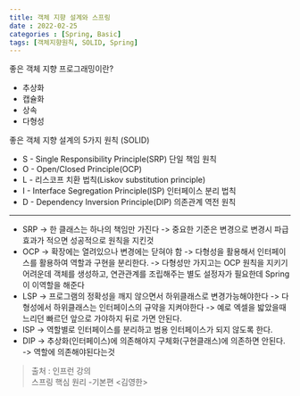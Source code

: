 ```yaml
---
title: 객체 지향 설계와 스프링
date : 2022-02-25
categories : [Spring, Basic]
tags: [객체지향원칙, SOLID, Spring]
---
```

좋은 객체 지향 프로그래밍이란?
* 추상화
* 캡슐화
* 상속
* 다형성

좋은 객체 지향 설계의 5가지 원칙 (SOLID)
* S  - Single Responsibility Principle(SRP) 단일 책임 원칙
* O - Open/Closed Principle(OCP)
* L - 리스코프 치환 법칙(Liskov substitution principle)
* I - Interface Segregation Principle(ISP)  인터페이스 분리 법칙
* D - Dependency Inversion Principle(DIP) 의존관계 역전 원칙
---
* SRP
  -> 한 클래스는 하나의 책임만 가진다
  -> 중요한 기준은 변경으로 변경시 파급효과가 적으면 성공적으로 원칙을 지킨것
* OCP
  -> 확장에는 열려있으나 변경에는 닫혀야 함
  -> 다형성을 활용해서 인터페이스를 활용하여 역할과 구현을 분리한다.
  -> 다형성만 가지고는 OCP 원칙을 지키기 어려운데 객체를 생성하고, 연관관계를 조립해주는 별도 설정자가 필요한데 Spring이 이역할을 해준다
* LSP
  -> 프로그램의 정확성을 깨지 않으면서 하위클래스로 변경가능해야한다
  -> 다형성에서 하위클래스는 인터페이스의 규약을 지켜야한다
  -> 예로 엑셀을 밟았을때 느리던 빠르던 앞으로 가야하지 뒤로 가면 안된다.
* ISP
  -> 역할별로 인터페이스를 분리하고 범용 인터페이스가 되지 않도록 한다.
* DIP
  -> 추상화(인터페이스)에 의존해야지 구체화(구현클래스)에 의존하면 안된다.
  -> 역할에 의존해야된다는것


> 출처 : 인프런 강의 <br>
>  스프링 핵심 원리 -기본편 <김영한>
